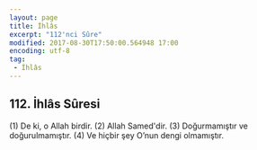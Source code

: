 ```yaml
---
layout: page
title: İhlâs
excerpt: "112'nci Sûre"
modified: 2017-08-30T17:50:00.564948 17:00
encoding: utf-8
tag: 
 - İhlâs
---
```


## 112. İhlâs Sûresi

(1) De ki, o Allah birdir.
(2) Allah Samed'dir.
(3) Doğurmamıştır ve doğurulmamıştır.
(4) Ve hiçbir şey O’nun dengi olmamıştır.
